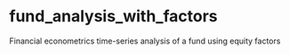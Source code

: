 # fund_analysis_with_factors
Financial econometrics time-series analysis of a fund using equity factors
